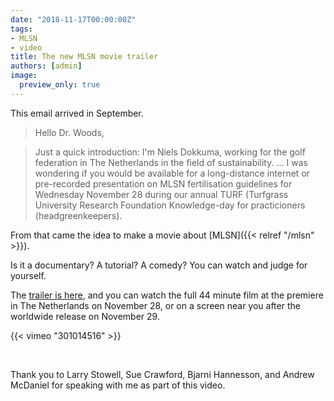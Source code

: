 ```yaml
---
date: "2018-11-17T00:00:00Z"
tags:
- MLSN
- video
title: The new MLSN movie trailer
authors: [admin]
image: 
  preview_only: true
---
```


This email arrived in September.

> Hello Dr. Woods,

> Just a quick introduction: I'm Niels Dokkuma, working for the golf federation in The Netherlands in the field of sustainability. ... I was wondering if you would be available for a long-distance internet or pre-recorded presentation on MLSN fertilisation guidelines for Wednesday November 28 during our annual TURF (Turfgrass University Research Foundation Knowledge-day for practicioners (headgreenkeepers).

From that came the idea to make a movie about [MLSN]({{< relref "/mlsn" >}}). 

Is it a documentary? A tutorial? A comedy? You can watch and judge for yourself.

The [trailer is here](https://vimeo.com/micahwoods/humbugshort), and you can watch the full 44 minute film at the premiere in The Netherlands on November 28, or on a screen near you after the worldwide release on November 29.

{{< vimeo "301014516" >}}

<br>

Thank you to Larry Stowell, Sue Crawford, Bjarni Hannesson, and Andrew McDaniel for speaking with me as part of this video.


